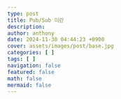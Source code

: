 ```yaml
---
type: post
title: Pub/Sub 이란
description:
author: anthony
date: 2024-11-30 04:44:23 +0900
cover: assets/images/post/base.jpg
categories: [ ]
tags: [ ]
navigation: false
featured: false
math: false
mermaid: false
---
```

